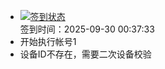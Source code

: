 - [![签到状态](https://github.com/p7wm/Cloud189-Actions/actions/workflows/main.yml/badge.svg?branch=main)](https://github.com/p7wm/Cloud189-Actions/actions/workflows/main.yml) <br> 签到时间：2025-09-30 00:37:33
- 开始执行帐号1
- 设备ID不存在，需要二次设备校验
